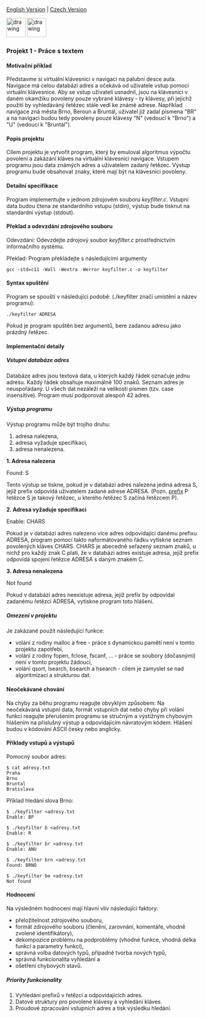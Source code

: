 [English Version](ASSIGNMENT.md) | [Czech Version](ASSIGNMENT_CS.md)

<a href="./ASSIGNMENT.md"><img src="https://upload.wikimedia.org/wikipedia/commons/thumb/f/f2/Flag_of_Great_Britain_%281707%E2%80%931800%29.svg/640px-Flag_of_Great_Britain_%281707%E2%80%931800%29.svg.png" alt="drawing" width="50"></a>
<a href="./ASSIGNMENT_CS.md"><img src="https://upload.wikimedia.org/wikipedia/commons/thumb/c/cb/Flag_of_the_Czech_Republic.svg/255px-Flag_of_the_Czech_Republic.svg.png" alt="drawing" width="50"></a>

### Projekt 1 - Práce s textem

#### Motivační příklad

Představme si virtuální klávesnici v navigaci na palubní desce auta. Navigace má celou databázi adres a očekává od uživatele vstup pomocí virtuální klávesnice. Aby se vstup uživateli usnadnil, jsou na klávesnici v daném okamžiku povoleny pouze vybrané klávesy - ty klávesy, při jejichž použití by vyhledáváný řetězec stále vedl ke známé adrese. Například navigace zná města Brno, Beroun a Bruntál, uživatel již zadal písmena "BR" a na navigaci budou tedy povoleny pouze klávesy "N" (vedoucí k "Brno") a "U" (vedoucí k "Bruntál").

#### Popis projektu

Cílem projektu je vytvořit program, který by emuloval algoritmus výpočtu povolení a zakázání kláves na virtuální klávesnici navigace. Vstupem programu jsou data známých adres a uživatelem zadaný řetězec. Výstup programu bude obsahovat znaky, které mají být na klávesnici povoleny.

#### Detailní specifikace

Program implementujte v jednom zdrojovém souboru _keyfilter.c_. Vstupní data budou čtena ze standardního vstupu (stdin), výstup bude tisknut na standardní výstup (stdout).

#### Překlad a odevzdání zdrojového souboru

Odevzdání: Odevzdejte zdrojový soubor _keyfilter.c_ prostřednictvím informačního systému.

Překlad: Program překládejte s následujícími argumenty

```gcc -std=c11 -Wall -Wextra -Werror keyfilter.c -o keyfilter```

#### Syntax spuštění

Program se spouští v následující podobě: (./keyfilter značí umístění a název programu):

```./keyfilter ADRESA```

Pokud je program spuštěn bez argumentů, bere zadanou adresu jako prázdný řetězec.

#### Implementační detaily

##### Vstupní databáze adres

Databáze adres jsou textová data, u kterých každý řádek označuje jednu adresu. Každý řádek obsahuje maximálně 100 znaků. Seznam adres je neuspořádaný. U všech dat nezáleží na velikosti písmen (tzv. case insensitive). Program musí podporovat alespoň 42 adres.

##### Výstup programu

Výstup programu může být trojího druhu:

1. adresa nalezena,
2. adresa vyžaduje specifikaci,
3. adresa nenalezena.

**1. Adresa nalezena**

Found: S

Tento výstup se tiskne, pokud je v databázi adres nalezena jediná adresa S, jejíž prefix odpovídá uživatelem zadané adrese ADRESA. (Pozn. [prefix](https://en.oxforddictionaries.com/definition/prefix "https://en.oxforddictionaries.com/definition/prefix") P řetězce S je takový řetězec, u kterého řetězec S začíná řetězcem P).

**2. Adresa vyžaduje specifikaci**

Enable: CHARS

Pokud je v databázi adres nalezeno více adres odpovídající danému prefixu ADRESA, program pomocí takto naformátovaného řádku vytiskne seznam povolených kláves CHARS. CHARS je abecedně seřazený seznam znaků, u nichž pro každý znak C platí, že v databázi adres existuje adresa, jejíž prefix odpovídá spojení řetězce ADRESA s daným znakem C.

**3. Adresa nenalezena**

Not found

Pokud v databázi adres neexistuje adresa, jejíž prefix by odpovídal zadanému řetězci ADRESA, vytiskne program toto hlášení.

##### Omezení v projektu

Je zakázané použít následující funkce:

- volání z rodiny malloc a free - práce s dynamickou pamětí není v tomto projektu zapotřebí,
- volání z rodiny fopen, fclose, fscanf, ... - práce se soubory (dočasnými) není v tomto projektu žádoucí,
- volání qsort, lsearch, bsearch a hsearch - cílem je zamyslet se nad algoritmizací a strukturou dat.

#### Neočekávané chování

Na chyby za běhu programu reagujte obvyklým způsobem: Na neočekávaná vstupní data, formát vstupních dat nebo chyby při volání funkcí reagujte přerušením programu se stručným a výstižným chybovým hlášením na příslušný výstup a odpovídajícím návratovým kódem. Hlášení budou v kódování ASCII česky nebo anglicky.

#### Příklady vstupů a výstupů

Pomocný soubor adres:

```
$ cat adresy.txt
Praha
Brno
Bruntal
Bratislava
```

Příklad hledání slova Brno:

```
$ ./keyfilter <adresy.txt
Enable: BP

$ ./keyfilter b <adresy.txt
Enable: R

$ ./keyfilter br <adresy.txt
Enable: ANU

$ ./keyfilter brn <adresy.txt
Found: BRNO

$ ./keyfilter be <adresy.txt
Not found
```

#### Hodnocení

Na výsledném hodnocení mají hlavní vliv následující faktory:

- přeložitelnost zdrojového souboru,
- formát zdrojového souboru (členění, zarovnání, komentáře, vhodně zvolené identifikátory),
- dekompozice problému na podproblémy (vhodné funkce, vhodná délka funkcí a parametry funkcí),
- správná volba datových typů, případně tvorba nových typů,
- správná funkcionalita vyhledání a
- ošetření chybových stavů.

##### Priority funkcionality

1. Vyhledání prefixů v řetězci a odpovídajících adres.
2. Datové struktury pro povolené klávesy a vyhledání kláves.
3. Proudové zpracování vstupních adres a tisk výsledku hledání.

